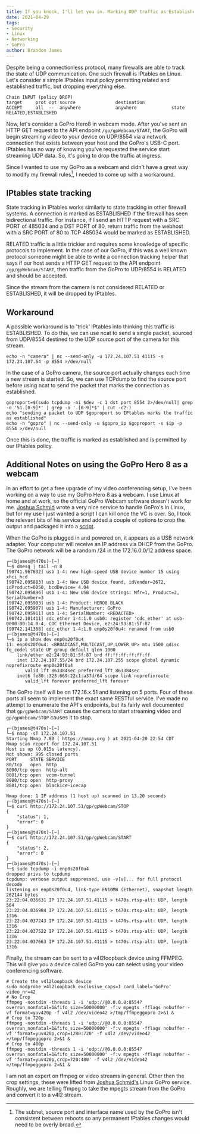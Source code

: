 ```yaml
---
title: If you knock, I'll let you in. Marking UDP traffic as Established.
date: 2021-04-29
tags:
- Security
- Linux
- Networking
- GoPro
author: Brandon James
---
```


Despite being a connectionless protocol, many firewalls are able to track the state of UDP communication. One such firewall is IPtables on Linux. Let's consider a simple IPtables input policy permitting related and established traffic, but dropping everything else. 

```
Chain INPUT (policy DROP)
target     prot opt source               destination
ACCEPT     all  --  anywhere             anywhere             state RELATED,ESTABLISHED
```

Now, let's consider a GoPro Hero8 in webcam mode. After you've sent an HTTP GET request to the API endpoint `/gp/gpWebcam/START`, the GoPro will begin streaming video to your device on UDP/8554 via a network connection that exists between your host and the GoPro's USB-C port. IPtables has no way of knowing you've requested the service start streaming UDP data. So, it's going to drop the traffic at ingress. 

Since I wanted to use my GoPro as a webcam and didn't have a great way to modify my firewall rules[^1], I needed to come up with a workaround.

## IPtables state tracking

State tracking in IPtables works similarly to state tracking in other firewall systems. A connection is marked as ESTABLISHED if the firewall has seen bidirectional traffic. For instance, if I send an HTTP request with a SRC PORT of 485034 and a DST PORT of 80, return traffic from the webhost with a SRC PORT of 80 to TCP 485034 would be marked as ESTABLISHED. 

RELATED traffic is a little trickier and requires some knowledge of specific protocols to implement. In the case of our GoPro, if this was a well known protocol someone might be able to write a connection tracking helper that says if our host sends a HTTP GET request to the API endpoint `/gp/gpWebcam/START`, then traffic from the GoPro to UDP/8554 is RELATED and should be accepted. 

Since the stream from the camera is not considered RELATED or ESTABLISHED, it will be dropped by IPtables. 

## Workaround

A possible workaround is to 'trick' IPtables into thinking this traffic is ESTABLISHED. To do this, we can use ncat to send a single packet, sourced from UDP/8554 destined to the UDP source port of the camera for this stream.

```
echo -n "camera" | nc --send-only -u 172.24.107.51 41115 -s 172.24.107.54 -p 8554 >/dev/null
```

In the case of a GoPro camera, the source port actually changes each time a new stream is started. So, we can use TCPdump to find the source port before using ncat to send the packet that marks the connection as established.

```
goproport=$(sudo tcpdump -ni $dev -c 1 dst port 8554 2>/dev/null| grep -o '51.[0-9]*' | grep -o '.[0-9]*$' | cut -c2-)
echo "sending a packet to UDP $goproport so IPtables marks the traffic as established"
echo -n "gopro" | nc --send-only -u $gopro_ip $goproport -s $ip -p 8554 >/dev/null
```

Once this is done, the traffic is marked as established and is permitted by our IPtables policy.

## Additional Notes on using the GoPro Hero 8 as a webcam

In an effort to get a free upgrade of my video conferencing setup, I've been working on a way to use my GoPro Hero 8 as a webcam. I use Linux at home and at work, so the official GoPro Webcam software doesn't work for me. [Joshua Schmid](https://github.com/jschmid1/gopro_as_webcam_on_linux) wrote a very nice service to handle GoPro's in Linux, but for my use I just wanted a script I can kill once the VC is over. So, I took the relevant bits of his service and added a couple of options to crop the output and packaged it into a [script](https://github.com/bjames/gopro). 

When the GoPro is plugged in and powered on, it appears as a USB network adapter. Your computer will receive an IP address via DHCP from the GoPro. The GoPro network will be a random /24 in the 172.16.0.0/12 address space. 

```
┌─(bjames@t470s)-[~]
└─$ dmesg | tail -n 8
[90741.967632] usb 1-4: new high-speed USB device number 15 using xhci_hcd
[90742.095883] usb 1-4: New USB device found, idVendor=2672, idProduct=0050, bcdDevice= 4.04
[90742.095896] usb 1-4: New USB device strings: Mfr=1, Product=2, SerialNumber=3
[90742.095903] usb 1-4: Product: HERO8 BLACK
[90742.095907] usb 1-4: Manufacturer: GoPro
[90742.095911] usb 1-4: SerialNumber: <REDACTED>
[90742.101411] cdc_ether 1-4:1.0 usb0: register 'cdc_ether' at usb-0000:00:14.0-4, CDC Ethernet Device, e2:24:93:81:5f:87
[90742.141368] cdc_ether 1-4:1.0 enp0s20f0u4: renamed from usb0
┌─(bjames@t470s)-[~]
└─$ ip a show dev enp0s20f0u4
11: enp0s20f0u4: <BROADCAST,MULTICAST,UP,LOWER_UP> mtu 1500 qdisc fq_codel state UP group default qlen 1000
    link/ether e2:24:93:81:5f:87 brd ff:ff:ff:ff:ff:ff
    inet 172.24.107.55/24 brd 172.24.107.255 scope global dynamic noprefixroute enp0s20f0u4
       valid_lft 863384sec preferred_lft 863384sec
    inet6 fe80::323:669:22c1:a37d/64 scope link noprefixroute
       valid_lft forever preferred_lft forever
```

The GoPro itself will be on 172.16.x.51 and listening on 5 ports. Four of these ports all seem to implement the exact same RESTful service. I've made no attempt to enumerate the API's endpoints, but its fairly well documented that `gp/gpWebcam/START` causes the camera to start streaming video and `gp/gpWebcam/STOP` causes it to stop. 

```
┌─(bjames@t470s)-[~]
└─$ nmap -sT 172.24.107.51
Starting Nmap 7.80 ( https://nmap.org ) at 2021-04-20 22:54 CDT
Nmap scan report for 172.24.107.51
Host is up (0.015s latency).
Not shown: 995 closed ports
PORT     STATE SERVICE
80/tcp   open  http
8000/tcp open  http-alt
8001/tcp open  vcom-tunnel
8080/tcp open  http-proxy
8081/tcp open  blackice-icecap

Nmap done: 1 IP address (1 host up) scanned in 13.20 seconds
┌─(bjames@t470s)-[~]
└─$ curl http://172.24.107.51/gp/gpWebcam/STOP
{
	"status": 1,
	"error": 0
}
┌─(bjames@t470s)-[~]
└─$ curl http://172.24.107.51/gp/gpWebcam/START
{
	"status": 2,
	"error": 0
}
┌─(bjames@t470s)-[~]
└─$ sudo tcpdump -i enp0s20f0u4
dropped privs to tcpdump
tcpdump: verbose output suppressed, use -v[v]... for full protocol decode
listening on enp0s20f0u4, link-type EN10MB (Ethernet), snapshot length 262144 bytes
23:22:04.036631 IP 172.24.107.51.41115 > t470s.rtsp-alt: UDP, length 564
23:22:04.036984 IP 172.24.107.51.41115 > t470s.rtsp-alt: UDP, length 1316
23:22:04.037243 IP 172.24.107.51.41115 > t470s.rtsp-alt: UDP, length 1316
23:22:04.037522 IP 172.24.107.51.41115 > t470s.rtsp-alt: UDP, length 1316
23:22:04.037663 IP 172.24.107.51.41115 > t470s.rtsp-alt: UDP, length 1316
```

Finally, the stream can be sent to a v4l2loopback device using FFMPEG. This will give you a device called GoPro you can select using your video conferencing software. 

```
# Create the v4l2loopback device
sudo modprobe v4l2loopback exclusive_caps=1 card_label='GoPro' video_nr=42
# No Crop
ffmpeg -nostdin -threads 1 -i 'udp://@0.0.0.0:8554?overrun_nonfatal=1&fifo_size=50000000' -f:v mpegts -fflags nobuffer -vf format=yuv420p -f v4l2 /dev/video42 >/tmp/ffmpeggopro 2>&1 &
# Crop to 720p
ffmpeg -nostdin -threads 1 -i 'udp://@0.0.0.0:8554?overrun_nonfatal=1&fifo_size=50000000' -f:v mpegts -fflags nobuffer -vf 'format=yuv420p,crop=1280:720' -f v4l2 /dev/video42 >/tmp/ffmpeggopro 2>&1 &
# Crop to 480p
ffmpeg -nostdin -threads 1 -i 'udp://@0.0.0.0:8554?overrun_nonfatal=1&fifo_size=50000000' -f:v mpegts -fflags nobuffer -vf 'format=yuv420p,crop=720:480' -f v4l2 /dev/video42 >/tmp/ffmpeggopro 2>&1 &
```

I am not an expert on ffmpeg or video streams in general. Other then the crop settings, these were lifted from [Joshua Schmid's](https://github.com/jschmid1) Linux GoPro service. Roughly, we are telling ffmpeg to take the mpegts stream from the GoPro and convert it to a v4l2 stream. 

[^1]: The subnet, source port and interface name used by the GoPro isn't consistent between reboots so any permanent IPtables changes would need to be overly broad.
